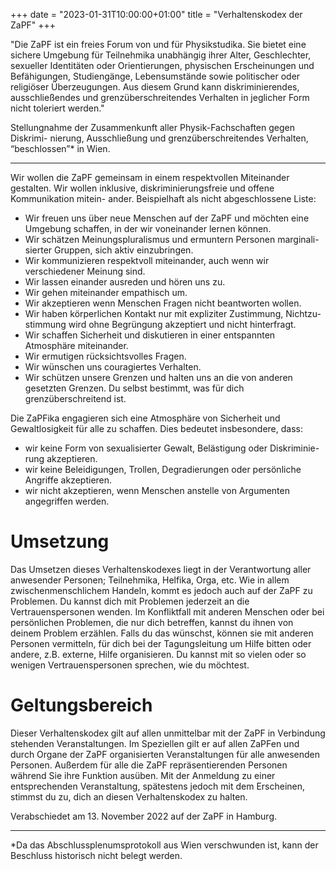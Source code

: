 +++
 date = "2023-01-31T10:00:00+01:00"
 title = "Verhaltenskodex der ZaPF"
+++


"Die ZaPF ist ein freies Forum von und für Physikstudika. Sie bietet eine sichere Umgebung für Teilnehmika unabhängig ihrer Alter, Geschlechter, sexueller Identitäten oder Orientierungen, physischen Erscheinungen und Befähigungen, Studiengänge, Lebensumstände sowie politischer oder religiöser Überzeugungen. Aus diesem Grund kann diskriminierendes, ausschließendes und grenzüberschreitendes Verhalten in jeglicher Form nicht toleriert werden."

Stellungnahme der Zusammenkunft aller Physik-Fachschaften gegen Diskrimi- nierung, Ausschließung und grenzüberschreitendes Verhalten, “beschlossen”* in Wien.

---

Wir wollen die ZaPF gemeinsam in einem respektvollen Miteinander gestalten.
Wir wollen inklusive, diskriminierungsfreie und offene Kommunikation mitein- ander.
Beispielhaft als nicht abgeschlossene Liste:

* Wir freuen uns über neue Menschen auf der ZaPF und möchten eine Umgebung schaffen, in der wir voneinander lernen können.
* Wir schätzen Meinungspluralismus und ermuntern Personen marginali- sierter Gruppen, sich aktiv einzubringen.
* Wir kommunizieren respektvoll miteinander, auch wenn wir verschiedener Meinung sind.
* Wir lassen einander ausreden und hören uns zu.
* Wir gehen miteinander empathisch um.
* Wir akzeptieren wenn Menschen Fragen nicht beantworten wollen.
* Wir haben körperlichen Kontakt nur mit expliziter Zustimmung, Nichtzu- stimmung wird ohne Begrüngung akzeptiert und nicht hinterfragt.
* Wir schaffen Sicherheit und diskutieren in einer entspannten Atmosphäre miteinander.
* Wir ermutigen rücksichtsvolles Fragen.
* Wir wünschen uns couragiertes Verhalten.
* Wir schützen unsere Grenzen und halten uns an die von anderen gesetzten Grenzen. Du selbst bestimmt, was für dich grenzüberschreitend ist.

Die ZaPFika engagieren sich eine Atmosphäre von Sicherheit und Gewaltlosigkeit für alle zu schaffen. Dies bedeutet insbesondere, dass:
* wir keine Form von sexualisierter Gewalt, Belästigung oder Diskriminie- rung akzeptieren.
* wir keine Beleidigungen, Trollen, Degradierungen oder persönliche Angriffe akzeptieren.
* wir nicht akzeptieren, wenn Menschen anstelle von Argumenten angegriffen werden.

# Umsetzung

Das Umsetzen dieses Verhaltenskodexes liegt in der Verantwortung aller anwesender Personen; Teilnehmika, Helfika, Orga, etc. Wie in allem zwischenmenschlichem Handeln, kommt es jedoch auch auf der ZaPF zu Problemen.
Du kannst dich mit Problemen jederzeit an die Vertrauenspersonen wenden. Im Konfliktfall mit anderen Menschen oder bei persönlichen Problemen, die nur dich betreffen, kannst du ihnen von deinem Problem erzählen. Falls du das wünschst, können sie mit anderen Personen vermitteln, für dich bei der Tagungsleitung um Hilfe bitten oder andere, z.B. externe, Hilfe organisieren.
Du kannst mit so vielen oder so wenigen Vertrauenspersonen sprechen, wie du möchtest.

# Geltungsbereich

Dieser Verhaltenskodex gilt auf allen unmittelbar mit der ZaPF in Verbindung stehenden Veranstaltungen. Im Speziellen gilt er auf allen ZaPFen und durch Organe der ZaPF organisierten Veranstaltungen für alle anwesenden Personen. Außerdem für alle die ZaPF repräsentierenden Personen während Sie ihre Funktion ausüben.
Mit der Anmeldung zu einer entsprechenden Veranstaltung, spätestens jedoch mit dem Erscheinen, stimmst du zu, dich an diesen Verhaltenskodex zu halten.

Verabschiedet am 13. November 2022 auf der ZaPF in Hamburg.

---

*Da das Abschlussplenumsprotokoll aus Wien verschwunden ist, kann der Beschluss historisch nicht belegt werden.